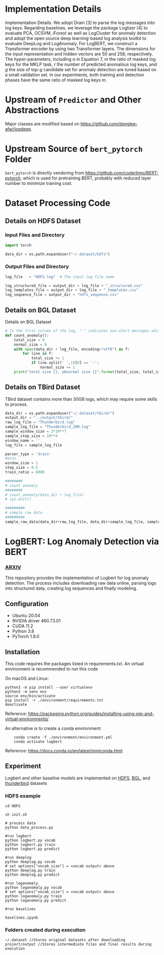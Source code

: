 # Implementation Details

Implementation Details. We adopt Drain [3] to parse the log messages into
log keys. Regarding baselines, we leverage the package Loglizer [4] to evaluate
PCA, OCSVM, iForest as well as LogCluster for anomaly detection and adopt
the open source deep learning-based log analysis toolkit to evaluate DeepLog
and LogAnomaly. For LogBERT, we construct a Transformer encoder by using two Transformer layers. The dimensions for the input representation and hidden vectors are 50 and 256, respectively. The hyper-parameters, including α
in Equation 7, $m$ the ratio of masked log keys for the MKLP task, $r$ the number of predicted anomalous log keys, and $g$ the size of top-$g$ candidate set for anomaly detection are tuned based on a small validation set. In our experiments,
both training and detection phases have the same ratio of masked log keys $m$.

# Upstream of `Predictor` and Other Abstractions

Major classes are modified based on https://github.com/donglee-afar/logdeep.

# Upstream Source of `bert_pytorch` Folder

`bert_pytorch` is directly vendoring from https://github.com/codertimo/BERT-pytorch, 
which is used for pretraining BERT, probably with reduced layer number to minimize training cost.

# Dataset Processing Code

## Details on HDFS Dataset

### Input Files and Directory

```python
import torch

data_dir = os.path.expanduser("~/.dataset/hdfs")
```

### Output Files and Directory


```python
log_file   = "HDFS.log"  # The input log file name

log_structured_file = output_dir + log_file + "_structured.csv"
log_templates_file = output_dir + log_file + "_templates.csv"
log_sequence_file = output_dir + "hdfs_sequence.csv"
```

## Details on BGL Dataset

Details on BGL Dataset

```python
# In the first column of the log, "-" indicates non-alert messages while others are alert messages.
def count_anomaly():
    total_size = 0
    normal_size = 0
    with open(data_dir + log_file, encoding="utf8") as f:
        for line in f:
            total_size += 1
            if line.split(' ',1)[0] == '-':
                normal_size += 1
    print("total size {}, abnormal size {}".format(total_size, total_size - normal_size))
```

## Details on TBird Dataset

TBird dataset contains more than 30GB logs, which may require some skills to process.

```python
data_dir = os.path.expanduser("~/.dataset/tbird/")
output_dir = "../output/tbird/"
raw_log_file = "Thunderbird.log"
sample_log_file = "Thunderbird_20M.log"
sample_window_size = 2*10**7
sample_step_size = 10**4
window_name = ''
log_file = sample_log_file

parser_type = 'drain'
#mins
window_size = 1
step_size = 0.5
train_ratio = 6000

########
# count anomaly
########
# count_anomaly(data_dir + log_file)
# sys.exit()

#########
# sample raw data
#########
sample_raw_data(data_dir+raw_log_file, data_dir+sample_log_file, sample_window_size, sample_step_size)
```

# LogBERT: Log Anomaly Detection via BERT   

### [ARXIV](https://arxiv.org/abs/2103.04475)   

This repository provides the implementation of Logbert for log anomaly detection. 
The process includes downloading raw data online, parsing logs into structured data, 
creating log sequences and finally modeling. 

<!-- ![alt](img/log_preprocess.png) -->

## Configuration

- Ubuntu 20.04
- NVIDIA driver 460.73.01 
- CUDA 11.2
- Python 3.8
- PyTorch 1.9.0

## Installation
This code requires the packages listed in requirements.txt.
An virtual environment is recommended to run this code

On macOS and Linux:  
```
python3 -m pip install --user virtualenv
python3 -m venv env
source env/bin/activate
pip install -r ./environment/requirements.txt
deactivate
```
Reference: https://packaging.python.org/guides/installing-using-pip-and-virtual-environments/

An alternative is to create a conda environment:
```
    conda create -f ./environment/environment.yml
    conda activate logbert
```
Reference: https://docs.conda.io/en/latest/miniconda.html

## Experiment

Logbert and other baseline models are implemented on [HDFS](https://github.com/logpai/loghub/tree/master/HDFS), [BGL](https://github.com/logpai/loghub/tree/master/BGL), and [thunderbird]() datasets

### HDFS example

```shell
cd HDFS

sh init.sh

# process data
python data_process.py

#run logbert
python logbert.py vocab
python logbert.py train
python logbert.py predict

#run deeplog
python deeplog.py vocab
# set options["vocab_size"] = <vocab output> above
python deeplog.py train
python deeplog.py predict 

#run loganomaly
python loganomaly.py vocab
# set options["vocab_size"] = <vocab output> above
python loganomaly.py train
python loganomaly.py predict

#run baselines

baselines.ipynb
```

### Folders created during execution

```shell
~/.dataset //Stores original datasets after downloading
project/output //Stores intermediate files and final results during execution
```
